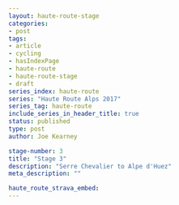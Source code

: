 ```yaml
---
layout: haute-route-stage
categories:
- post
tags:
- article
- cycling
- hasIndexPage
- haute-route
- haute-route-stage
- draft
series_index: haute-route
series: "Haute Route Alps 2017"
series_tag: haute-route
include_series_in_header_title: true
status: published
type: post
author: Joe Kearney

stage-number: 3
title: "Stage 3"
description: "Serre Chevalier to Alpe d'Huez"
meta_description: ""

haute_route_strava_embed:
---
```

